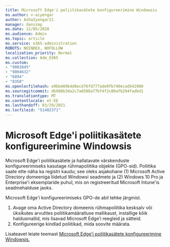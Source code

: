 ```yaml
---
title: Microsoft Edge'i poliitikasätete konfigureerimine Windowsis
ms.author: v-aiyengar
author: AshaIyengar21
manager: dansimp
ms.date: 12/05/2020
ms.audience: Admin
ms.topic: article
ms.service: o365-administration
ROBOTS: NOINDEX, NOFOLLOW
localization_priority: Normal
ms.collection: Adm_O365
ms.custom:
- "9003845"
- "9004632"
- "6894"
- "8358"
ms.openlocfilehash: e9bb489b4d8ecd76fd777ade9fb740ecad542900
ms.sourcegitcommit: db908b3da2c7a6508a77bf4f2c80afb294fadbd1
ms.translationtype: MT
ms.contentlocale: et-EE
ms.lasthandoff: 03/29/2021
ms.locfileid: "51402371"
---
```

# <a name="configure-microsoft-edge-policy-settings-on-windows"></a>Microsoft Edge'i poliitikasätete konfigureerimine Windowsis

Microsoft Edge'i poliitikasätete ja hallatavate värskenduste konfigureerimiseks kasutage rühmapoliitika objekte (GPO-sid). Poliitika saate ette näha ka registri kaudu; see oleks asjakohane (1) Microsoft Active Directory domeeniga liidetud Windowsi seadmete ja (2) Windows 10 Pro ja Enterprise'i eksemplaride puhul, mis on registreeritud Microsoft Intune'is seadmehalduse jaoks.

Microsoft Edge'i konfigureerimiseks GPO-de abil tehke järgmist.

1. Avage oma Active Directory domeenis rühmapoliitika kesksalv või üksikutes arvutites poliitikamääratluse mallikaust, installige kõik haldusmallid, mis lisavad Microsoft Edge'i reegleid ja sätteid.
2. Konfigureerige kindlad poliitikad, mida soovite määrata.

Lisateavet leiate teemast [Microsoft Edge'i poliitikasätete konfigureerimine Windowsis.](https://go.microsoft.com/fwlink/?linkid=2135024)
